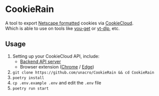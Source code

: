 # CookieRain

A tool to export [Netscape formatted](http://curl.haxx.se/rfc/cookie_spec.html) cookies via [CookieCloud](https://github.com/easychen/CookieCloud).\
Which is able to use on tools like [you-get](https://github.com/soimort/you-get) or [yt-dlp](https://github.com/yt-dlp/yt-dlp), etc.

## Usage

1. Setting up your CookieCloud API, include:
   - [Backend API server](https://github.com/easychen/CookieCloud#%E6%9C%8D%E5%8A%A1%E5%99%A8%E7%AB%AF)
   - Browser extension ([Chrome](https://chrome.google.com/webstore/detail/cookiecloud/ffjiejobkoibkjlhjnlgmcnnigeelbdl) / [Edge](https://microsoftedge.microsoft.com/addons/detail/cookiecloud/bffenpfpjikaeocaihdonmgnjjdpjkeo))
2. `git clone https://github.com/unacro/CookieRain && cd CookieRain`
3. `poetry install`
4. `cp .env.example .env` and edit the `.env` file
5. `poetry run start`
